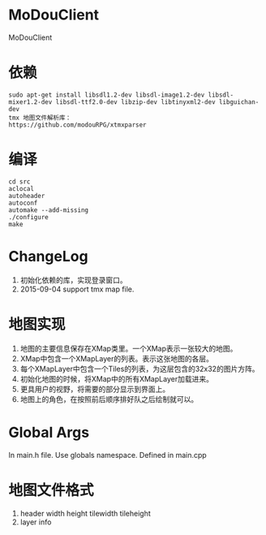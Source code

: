 MoDouClient
===========

MoDouClient

依赖
========
    sudo apt-get install libsdl1.2-dev libsdl-image1.2-dev libsdl-mixer1.2-dev libsdl-ttf2.0-dev libzip-dev libtinyxml2-dev libguichan-dev
    tmx 地图文件解析库：
    https://github.com/modouRPG/xtmxparser

编译
=======
    cd src
    aclocal
    autoheader
    autoconf
    automake --add-missing
    ./configure
    make

    
ChangeLog
=========
1. 初始化依赖的库，实现登录窗口。
1. 2015-09-04 support tmx map file. 

地图实现
========
1. 地图的主要信息保存在XMap类里。一个XMap表示一张较大的地图。
2. XMap中包含一个XMapLayer的列表。表示这张地图的各层。
3. 每个XMapLayer中包含一个Tiles的列表，为这层包含的32x32的图片方阵。
3. 初始化地图的时候，将XMap中的所有XMapLayer加载进来。
3. 更具用户的视野，将需要的部分显示到界面上。
5. 地图上的角色，在按照前后顺序排好队之后绘制就可以。

Global Args
===========
In main.h file. 
Use globals namespace.
Defined in main.cpp

地图文件格式
============
1. header width height tilewidth tileheight
2. layer info

